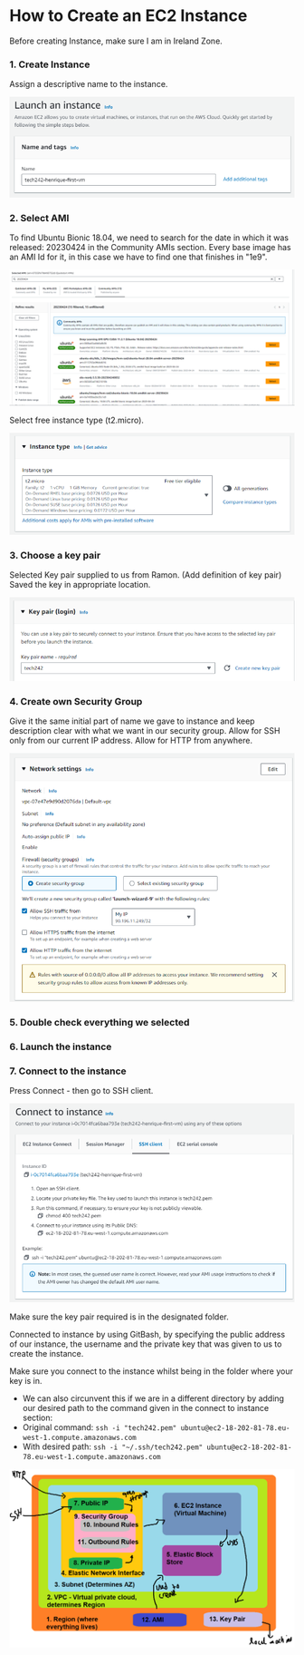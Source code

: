 # How to Create an EC2 Instance

Before creating Instance, make sure I am in Ireland Zone.

### 1. Create Instance

Assign a descriptive name to the instance.

![Screenshot-ec2-name.png](../readme-images/Screenshot-ec2-name.png)

### 2. Select AMI

To find Ubuntu Bionic 18.04, we need to search for the date in which it was released: 20230424 in the Community AMIs section.
Every base image has an AMI Id for it, in this case we have to find one that finishes in "1e9".

![Screenshot-ec2-select-ami.png](../readme-images/Screenshot-ec2-select-ami.png)

Select free instance type (t2.micro).

![Screenshot-ec2-instance-type.png](../readme-images/Screenshot-ec2-instance-type.png)

### 3. Choose a key pair 

Selected Key pair supplied to us from Ramon. (Add definition of key pair)
Saved the key in appropriate location.

![Screenshot-ec2-key-pair.png](../readme-images/Screenshot-ec2-key-pair.png)

### 4. Create own Security Group

Give it the same initial part of name we gave to instance and keep description clear with what we want in our security group.
Allow for SSH only from our current IP address.
Allow for HTTP from anywhere.

![Screenshot-ec2-security-group.png](../readme-images/Screenshot-ec2-security-group.png)

### 5. Double check everything we selected

### 6. Launch the instance

### 7. Connect to the instance

Press Connect - then go to SSH client.

![Screenshot-ec2-connect.png](../readme-images/Screenshot-ec2-connect.png)

Make sure the key pair required is in the designated folder.

Connected to instance by using GitBash, by specifying the public address of our instance, the username and the private key that was given to us to create the instance.

Make sure you connect to the instance whilst being in the folder where your key is in.
* We can also circunvent this if we are in a different directory by adding our desired path to the command given in the connect to instance section:
* Original command: `ssh -i "tech242.pem" ubuntu@ec2-18-202-81-78.eu-west-1.compute.amazonaws.com`
* With desired path: `ssh -i "~/.ssh/tech242.pem" ubuntu@ec2-18-202-81-78.eu-west-1.compute.amazonaws.com`


![Virtual Machine Diagram.png](<../readme-images/Virtual Machine Diagram.png>)


